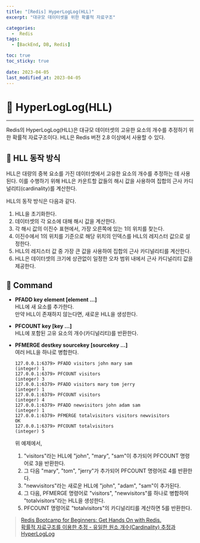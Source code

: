 ```yaml
---
title: "[Redis] HyperLogLog(HLL)"
excerpt: "대규모 데이터셋을 위한 확률적 자료구조"

categories:
  -  Redis
tags:
  - [BackEnd, DB, Redis]

toc: true
toc_sticky: true
 
date: 2023-04-05
last_modified_at: 2023-04-05
---
```


# 🚀 HyperLogLog(HLL)
---
Redis의 HyperLogLog(HLL)은 대규모 데이터셋의 고유한 요소의 개수를 추정하기 위한 확률적 자료구조이다. 
HLL은 Redis 버전 2.8 이상에서 사용할 수 있다.

## 📝 HLL 동작 방식
HLL은 대량의 중복 요소를 가진 데이터셋에서 고유한 요소의 개수를 추정하는 데 사용된다.
이를 수행하기 위해 HLL은 카운트할 값들의 해시 값을 사용하여 집합의 근사 카디널리티(cardinality)를 계산한다.

HLL의 동작 방식은 다음과 같다.

1. HLL을 초기화한다.
2. 데이터셋의 각 요소에 대해 해시 값을 계산한다.
3. 각 해시 값의 이진수 표현에서, 가장 오른쪽에 있는 1의 위치를 찾는다.
4. 이진수에서 1의 위치를 기준으로 해당 위치의 인덱스를 HLL의 레지스터 값으로 설정한다.
5. HLL의 레지스터 값 중 가장 큰 값을 사용하여 집합의 근사 카디널리티를 계산한다.
6. HLL은 데이터셋의 크기에 상관없이 일정한 오차 범위 내에서 근사 카디널리티 값을 제공한다.

## 📝 Command
- **PFADD key element [element ...]**  
  HLL에 새 요소를 추가한다.  
  만약 HLL이 존재하지 않는다면, 새로운 HLL을 생성한다.

- **PFCOUNT key [key ...]**  
  HLL에 포함된 고유 요소의 개수(카디널리티)를 반환한다.

- **PFMERGE destkey sourcekey [sourcekey ...]**  
  여러 HLL을 하나로 병합한다.  
  ```
  127.0.0.1:6379> PFADD visitors john mary sam
  (integer) 1
  127.0.0.1:6379> PFCOUNT visitors
  (integer) 3
  127.0.0.1:6379> PFADD visitors mary tom jerry
  (integer) 1
  127.0.0.1:6379> PFCOUNT visitors
  (integer) 4
  127.0.0.1:6379> PFADD newvisitors john adam sam
  (integer) 1
  127.0.0.1:6379> PFMERGE totalvisitors visitors newvisitors
  OK
  127.0.0.1:6379> PFCOUNT totalvisitors
  (integer) 5
  ```
  위 예제에서, 
  1. "visitors"라는 HLL에 "john", "mary", "sam"이 추가되어 PFCOUNT 명령어로 3을 반환한다. 
  2. 그 다음 "mary", "tom", "jerry"가 추가되어 PFCOUNT 명령어로 4를 반환한다. 
  3. "newvisitors"라는 새로운 HLL에 "john", "adam", "sam"이 추가된다. 
  4. 그 다음, PFMERGE 명령어로 "visitors", "newvisitors"를 하나로 병합하여 "totalvisitors"라는 HLL을 생성한다. 
  5. PFCOUNT 명령어로 "totalvisitors"의 카디널리티를 계산하면 5를 반환한다.

> [Redis Bootcamp for Beginners: Get Hands On with Redis.](https://www.udemy.com/course/redis-bootcamp-for-beginners/)  
> [확률적 자료구조를 이용한 추정 - 유일한 원소 개수(Cardinality) 추정과 HyperLogLog](https://d2.naver.com/helloworld/711301)
